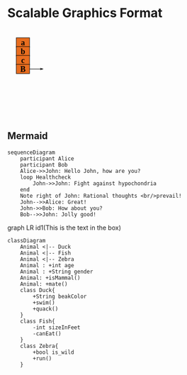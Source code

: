 Scalable Graphics Format
========================

<svg height="200" id="testStaticDrawingSchemaA" width="500">
	<defs>
		<marker id="Arrow1Mend" orient="auto" refX="0.0" refY="0.0" style="overflow:visible;">
			<path d="M 0.0,0.0 L 5.0,-5.0 L -12.5,0.0 L 5.0,5.0 L 0.0,0.0 z " id="path5143" style="fill-rule:evenodd;stroke:#000000;stroke-width:1.0pt;" transform="scale(0.4) rotate(180) translate(10,0)"/>
		</marker>
	</defs>
	<g transform="translate(20,20)">
		<rect height="21" style="fill: rgb(232, 109, 31); stroke: rgb(0, 0, 0); stroke-width: 1px;" width="30"/>
		<text style="dominant-baseline: central; text-anchor: middle; font-size: 18px; font-weight: bold; font-family: Calibri;" x="15" y="10.5">a</text>
	</g>
	<g transform="translate(20,40)">
		<rect height="21" style="fill: rgb(232, 109, 31); stroke: rgb(0, 0, 0); stroke-width: 1px;" width="30"/>
		<text style="dominant-baseline: central; text-anchor: middle; font-size: 18px; font-weight: bold; font-family: Calibri;" x="15" y="10.5">b</text>
	</g>
	<g transform="translate(20,60)">
		<rect height="21" style="fill: rgb(232, 109, 31); stroke: rgb(0, 0, 0); stroke-width: 1px;" width="30"/>
		<text style="dominant-baseline: central; text-anchor: middle; font-size: 18px; font-weight: bold; font-family: Calibri;" x="15" y="10.5">c</text>
	</g>
	<g transform="translate(20,80)">
		<rect height="21" style="fill: rgb(232, 109, 31); stroke: rgb(0, 0, 0); stroke-width: 1px;" width="30"/>
		<text style="dominant-baseline: central; text-anchor: middle; font-size: 18px; font-weight: bold; font-family: Calibri;" x="15" y="10.5">B</text>
		<path d="m 30,10.5 30,0" style="stroke: rgb(0, 0, 0); stroke-width: 1px; stroke-opacity: 1; stroke-linecap: butt; stroke-linejoin: miter; marker-end: url(#Arrow1Mend);"/>
	</g>
</svg>

Mermaid
----

```mermaid
sequenceDiagram
    participant Alice
    participant Bob
    Alice->>John: Hello John, how are you?
    loop Healthcheck
        John->>John: Fight against hypochondria
    end
    Note right of John: Rational thoughts <br/>prevail!
    John-->>Alice: Great!
    John->>Bob: How about you?
    Bob-->>John: Jolly good!
```    
    

<script src="mermaid.min.js"></script>
<script>mermaid.initialize({startOnLoad:true});</script>

<div class="mermaid">graph LR
    id1(This is the text in the box)</div>


```mermaid
classDiagram
    Animal <|-- Duck
    Animal <|-- Fish
    Animal <|-- Zebra
    Animal : +int age
    Animal : +String gender
    Animal: +isMammal()
    Animal: +mate()
    class Duck{
        +String beakColor
        +swim()
        +quack()
    }
    class Fish{
        -int sizeInFeet
        -canEat()
    }
    class Zebra{
        +bool is_wild
        +run()
    }
```
